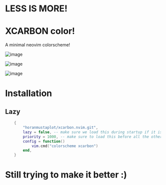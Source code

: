 # LESS IS MORE!
# XCARBON color!
A minimal neovim colorscheme!

![image](https://github.com/user-attachments/assets/f2647097-eea7-4caf-a862-6a6cb87e21a0)

![image](https://github.com/user-attachments/assets/ebd8dd17-4cd4-4ad3-b61e-43921d3d68b7)

![image](https://github.com/user-attachments/assets/4db66841-7f0e-45ec-958d-84d9d9a57f02)

# Installation
## Lazy
```lua
	{
		"horanmustaplot/xcarbon.nvim.git",
		lazy = false, -- make sure we load this during startup if it is your main colorscheme
		priority = 1000, -- make sure to load this before all the other start plugins
		config = function()
			vim.cmd("colorscheme xcarbon")
		end,
	}
```

# Still trying to make it better :)
